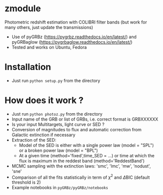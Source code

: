 # zmodule
Photometric redshift estimation with COLIBRI filter bands (but work for many others, just update the transmissions)<br />
- Use of pyGRBz (https://pygrbz.readthedocs.io/en/latest/) and pyGRBaglow (https://pygrbaglow.readthedocs.io/en/latest/)
- Tested and works on Ubuntu, Fedora
# Installation
- Just run `python setup.py` from the directory
# How does it work ?
- Just run `python photoz.py` from the directory
- Input name of the GRB or list of GRBs, i.e. correct format is GRBXXXXXX
- Is your input Multitargets, light curve or SED ?
- Conversion of magnitudes to flux and automatic correction from Galactic extinction if necessary
- Extraction of the SED:
    * Model of the SED is either with a single power law (model = "SPL") or a broken power law (model = "BPL")
    * At a given time (method='fixed',time_SED = ...) or time at which the flux is maximum in the reddest band (method='ReddestBand')
- MCMC sampling with the extinction laws: 'smc', 'lmc', 'mw', 'nodust', 'sne'
- Comparison of all the fits statistically in term of $\chi^2$ and $\Delta$BIC (default threshold is 2)
- Example notebooks in `pyGRBz/pyGRBz/notebooks`
